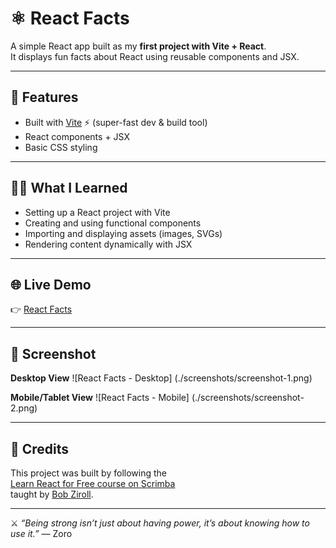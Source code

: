 # ⚛️ React Facts

A simple React app built as my **first project with Vite + React**.  
It displays fun facts about React using reusable components and JSX.

---

## 🚀 Features
- Built with [Vite](https://vitejs.dev/) ⚡ (super-fast dev & build tool)
- React components + JSX
- Basic CSS styling

---

## 🧑‍💻 What I Learned
- Setting up a React project with Vite
- Creating and using functional components
- Importing and displaying assets (images, SVGs)
- Rendering content dynamically with JSX

---

## 🌐 Live Demo
👉 [React Facts](https://react-facts-imissh3r.vercel.app/)  

---

## 📸 Screenshot

**Desktop View**
![React Facts - Desktop]
(./screenshots/screenshot-1.png)

**Mobile/Tablet View**
![React Facts - Mobile]
(./screenshots/screenshot-2.png)

---

## 🙏 Credits
This project was built by following the  
[Learn React for Free course on Scrimba](https://scrimba.com/learn-react-c0e)  
taught by [Bob Ziroll](https://scrimba.com/@bobziroll).  

---

⚔️ *“Being strong isn’t just about having power, it’s about knowing how to use it.”* — Zoro
